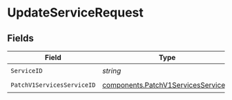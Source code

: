 # UpdateServiceRequest


## Fields

| Field                                                                                      | Type                                                                                       | Required                                                                                   | Description                                                                                |
| ------------------------------------------------------------------------------------------ | ------------------------------------------------------------------------------------------ | ------------------------------------------------------------------------------------------ | ------------------------------------------------------------------------------------------ |
| `ServiceID`                                                                                | *string*                                                                                   | :heavy_check_mark:                                                                         | N/A                                                                                        |
| `PatchV1ServicesServiceID`                                                                 | [components.PatchV1ServicesServiceID](../../models/components/patchv1servicesserviceid.md) | :heavy_check_mark:                                                                         | N/A                                                                                        |